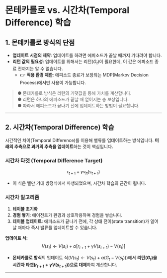 # 몬테카를로 vs. 시간차(Temporal Difference) 학습

## 1. 몬테카를로 방식의 단점

* **업데이트 시점의 제약**: 업데이트를 하려면 에피소드가 끝날 때까지 기다려야 합니다.
* **리턴 값의 필요성**: 업데이트를 위해서는 리턴($G_t$)이 필요한데, 이 값은 에피소드 종료 전까지는 알 수 없습니다.
    * 👉 **적용 환경 제한**: 에피소드 종료가 보장되는 MDP(Markov Decision Process)에서만 사용이 가능합니다.

> ● 몬테카를로 방식은 리턴의 기댓값을 통해 가치를 계산합니다.\
● 리턴은 하나의 에피소드가 끝날 때 얻어지는 총 보상입니다.\
● 따라서 에피소드가 끝나기 전에 업데이트하는 방법이 필요합니다.

---

## 2. 시간차(Temporal Difference) 학습

시간적인 차이(Temporal Difference)를 이용해 밸류를 업데이트하는 방식입니다. **미래의 추측으로 과거의 추측을 업데이트**하는 것이 핵심입니다.

### 시간차 타겟 (Temporal Difference Target)

$$r_{t+1} + \gamma v_\pi (s_{t+1})$$

* 이 식은 벨만 기대 방정식에서 파생되었으며, 시간차 학습의 근간이 됩니다.

### 시간차 알고리즘

1.  **테이블 초기화**
2.  **경험 쌓기**: 에이전트가 환경과 상호작용하며 경험을 쌓습니다.
3.  **테이블 업데이트**: 에피소드가 끝나기 전에, 각 상태 전이(state transition)가 일어날 때마다 즉시 밸류를 업데이트할 수 있습니다.

**업데이트 식:**
$$V(s_t) \leftarrow V(s_t) + \alpha [r_{t+1} + \gamma V(s_{t+1}) - V(s_t)]$$

* **몬테카를로 방식**의 업데이트 식($V(s_t) \leftarrow V(s_t) + \alpha (G_t - V(s_t))$)에서 **리턴($G_t$)을** **시간차 타겟($r_{t+1} + \gamma V(s_{t+1})$)으로 대체**하여 계산합니다.

---